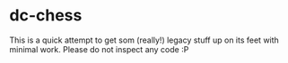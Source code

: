 # dc-chess

This is a quick attempt to get som (really!) legacy stuff up on its feet with minimal work. Please do not inspect any code :P
